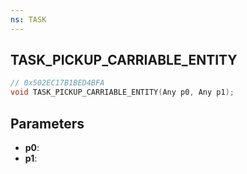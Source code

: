 ```yaml
---
ns: TASK
---
```

## TASK_PICKUP_CARRIABLE_ENTITY

```c
// 0x502EC17B1BED4BFA
void TASK_PICKUP_CARRIABLE_ENTITY(Any p0, Any p1);
```

## Parameters
* **p0**:
* **p1**:
